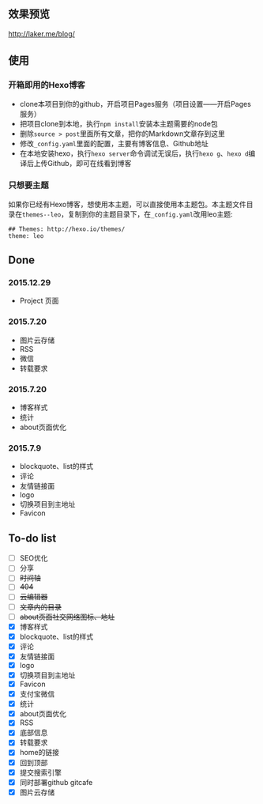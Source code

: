 ## 效果预览
http://laker.me/blog/

## 使用
### 开箱即用的Hexo博客

- clone本项目到你的github，开启项目Pages服务（项目设置——开启Pages服务）
- 把项目clone到本地，执行`npm install`安装本主题需要的node包
- 删除`source > post`里面所有文章，把你的Markdown文章存到这里
- 修改`_config.yaml`里面的配置，主要有博客信息、Github地址
- 在本地安装hexo，执行`hexo server`命令调试无误后，执行`hexo g`、`hexo d`编译后上传Github，即可在线看到博客

### 只想要主题
如果你已经有Hexo博客，想使用本主题，可以直接使用本主题包。本主题文件目录在`themes--leo`，复制到你的主题目录下，在`_config.yaml`改用leo主题:

    ## Themes: http://hexo.io/themes/
    theme: leo

## Done
### 2015.12.29

*  Project 页面

### 2015.7.20

* 图片云存储
* RSS
* 微信
* 转载要求

### 2015.7.20

* 博客样式
* 统计
* about页面优化

### 2015.7.9

* blockquote、list的样式
* 评论
* 友情链接面
* logo
* 切换项目到主地址
* Favicon

## To-do list

- [ ] SEO优化
- [ ] 分享
- [ ] ~~时间轴~~
- [ ] ~~404~~
- [ ] ~~云编辑器~~
- [ ] ~~文章内的目录~~
- [ ] ~~about页面社交网络图标、地址~~
- [x] 博客样式
- [x] blockquote、list的样式
- [x] 评论
- [x] 友情链接面
- [x] logo
- [x] 切换项目到主地址
- [x] Favicon
- [x] 支付宝微信
- [x] 统计
- [x] about页面优化
- [x] RSS
- [x] 底部信息
- [x] 转载要求
- [x] home的链接
- [x] 回到顶部
- [x] 提交搜索引擎
- [x] 同时部署github gitcafe
- [x] 图片云存储